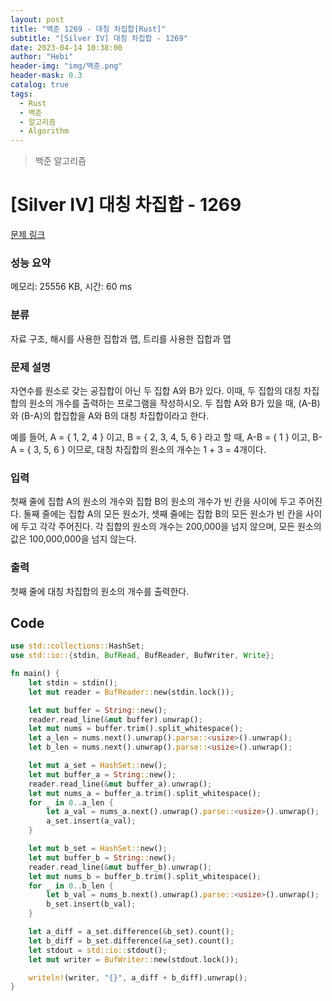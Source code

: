 ```yaml
---
layout: post
title: "백준 1269 - 대칭 차집합[Rust]"
subtitle: "[Silver IV] 대칭 차집합 - 1269"
date: 2023-04-14 10:38:00
author: "Hebi"
header-img: "img/백준.png"
header-mask: 0.3
catalog: true
tags:
  - Rust
  - 백준
  - 알고리즘
  - Algorithm
---
```


> 백준 알고리즘

# [Silver IV] 대칭 차집합 - 1269

[문제 링크](https://www.acmicpc.net/problem/1269)

### 성능 요약

메모리: 25556 KB, 시간: 60 ms

### 분류

자료 구조, 해시를 사용한 집합과 맵, 트리를 사용한 집합과 맵

### 문제 설명

<p>자연수를 원소로 갖는 공집합이 아닌 두 집합 A와 B가 있다. 이때, 두 집합의 대칭 차집합의 원소의 개수를 출력하는 프로그램을 작성하시오. 두 집합 A와 B가 있을 때, (A-B)와 (B-A)의 합집합을 A와 B의 대칭 차집합이라고 한다.</p>
<p> 예를 들어, A = { 1, 2, 4 } 이고, B = { 2, 3, 4, 5, 6 } 라고 할 때,  A-B = { 1 } 이고, B-A = { 3, 5, 6 } 이므로, 대칭 차집합의 원소의 개수는 1 + 3 = 4개이다.</p>

### 입력

 <p>첫째 줄에 집합 A의 원소의 개수와 집합 B의 원소의 개수가 빈 칸을 사이에 두고 주어진다. 둘째 줄에는 집합 A의 모든 원소가, 셋째 줄에는 집합 B의 모든 원소가 빈 칸을 사이에 두고 각각 주어진다. 각 집합의 원소의 개수는 200,000을 넘지 않으며, 모든 원소의 값은 100,000,000을 넘지 않는다.</p>

### 출력

 <p>첫째 줄에 대칭 차집합의 원소의 개수를 출력한다.</p>

## Code

```rs
use std::collections::HashSet;
use std::io::{stdin, BufRead, BufReader, BufWriter, Write};

fn main() {
    let stdin = stdin();
    let mut reader = BufReader::new(stdin.lock());

    let mut buffer = String::new();
    reader.read_line(&mut buffer).unwrap();
    let mut nums = buffer.trim().split_whitespace();
    let a_len = nums.next().unwrap().parse::<usize>().unwrap();
    let b_len = nums.next().unwrap().parse::<usize>().unwrap();

    let mut a_set = HashSet::new();
    let mut buffer_a = String::new();
    reader.read_line(&mut buffer_a).unwrap();
    let mut nums_a = buffer_a.trim().split_whitespace();
    for _ in 0..a_len {
        let a_val = nums_a.next().unwrap().parse::<usize>().unwrap();
        a_set.insert(a_val);
    }

    let mut b_set = HashSet::new();
    let mut buffer_b = String::new();
    reader.read_line(&mut buffer_b).unwrap();
    let mut nums_b = buffer_b.trim().split_whitespace();
    for _ in 0..b_len {
        let b_val = nums_b.next().unwrap().parse::<usize>().unwrap();
        b_set.insert(b_val);
    }

    let a_diff = a_set.difference(&b_set).count();
    let b_diff = b_set.difference(&a_set).count();
    let stdout = std::io::stdout();
    let mut writer = BufWriter::new(stdout.lock());

    writeln!(writer, "{}", a_diff + b_diff).unwrap();
}
```
